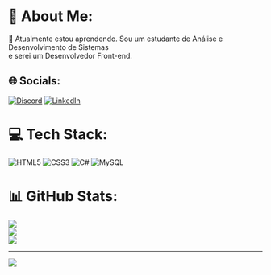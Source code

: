 # 💫 About Me:
🌱 Atualmente estou aprendendo. Sou um estudante de Análise e Desenvolvimento de Sistemas <br> e serei um Desenvolvedor Front-end.<br>


## 🌐 Socials:
[![Discord](https://img.shields.io/badge/Discord-%237289DA.svg?logo=discord&logoColor=white)](https://discord.gg/marcos._js) [![LinkedIn](https://img.shields.io/badge/LinkedIn-%230077B5.svg?logo=linkedin&logoColor=white)](https://linkedin.com/in/www.linkedin.com/in/marcos-junior-silva) 

# 💻 Tech Stack:
![HTML5](https://img.shields.io/badge/html5-%23E34F26.svg?style=for-the-badge&logo=html5&logoColor=white) ![CSS3](https://img.shields.io/badge/css3-%231572B6.svg?style=for-the-badge&logo=css3&logoColor=white) ![C#](https://img.shields.io/badge/c%23-%23239120.svg?style=for-the-badge&logo=csharp&logoColor=white) ![MySQL](https://img.shields.io/badge/mysql-4479A1.svg?style=for-the-badge&logo=mysql&logoColor=white)
# 📊 GitHub Stats:
![](https://github-readme-stats.vercel.app/api?username=Marcos_JS&theme=nightowl&hide_border=false&include_all_commits=false&count_private=false)<br/>
![](https://github-readme-streak-stats.herokuapp.com/?user=Marcos_JS&theme=nightowl&hide_border=false)<br/>
![](https://github-readme-stats.vercel.app/api/top-langs/?username=Marcos_JS&theme=nightowl&hide_border=false&include_all_commits=false&count_private=false&layout=compact)

---
[![](https://visitcount.itsvg.in/api?id=Marcos_JS&icon=0&color=0)](https://visitcount.itsvg.in)

<!-- Proudly created with GPRM ( https://gprm.itsvg.in ) -->